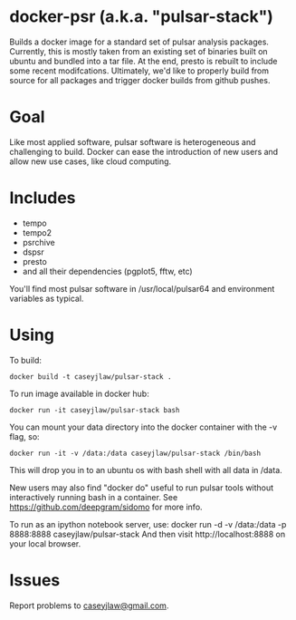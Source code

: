 # docker-psr (a.k.a. "pulsar-stack")
Builds a docker image for a standard set of pulsar analysis packages. Currently, this is mostly taken from an existing set of binaries built on ubuntu and bundled into a tar file. At the end, presto is rebuilt to include some recent modifcations. Ultimately, we'd like to properly build from source for all packages and trigger docker builds from github pushes.

# Goal
Like most applied software, pulsar software is heterogeneous and challenging to build. Docker can ease the introduction of new users and allow new use cases, like cloud computing.

# Includes
- tempo
- tempo2
- psrchive
- dspsr
- presto
- and all their dependencies (pgplot5, fftw, etc)

You'll find most pulsar software in /usr/local/pulsar64 and environment variables as typical.

# Using
To build:

    docker build -t caseyjlaw/pulsar-stack .

To run image available in docker hub:

    docker run -it caseyjlaw/pulsar-stack bash

You can mount your data directory into the docker container with the -v flag, so:

    docker run -it -v /data:/data caseyjlaw/pulsar-stack /bin/bash

This will drop you in to an ubuntu os with bash shell with all data in /data. 

New users may also find "docker do" useful to run pulsar tools without interactively running bash in a container. See https://github.com/deepgram/sidomo for more info.

To run as an ipython notebook server, use:
    docker run -d -v /data:/data -p 8888:8888 caseyjlaw/pulsar-stack
And then visit http://localhost:8888 on your local browser.

# Issues
Report problems to caseyjlaw@gmail.com. 
